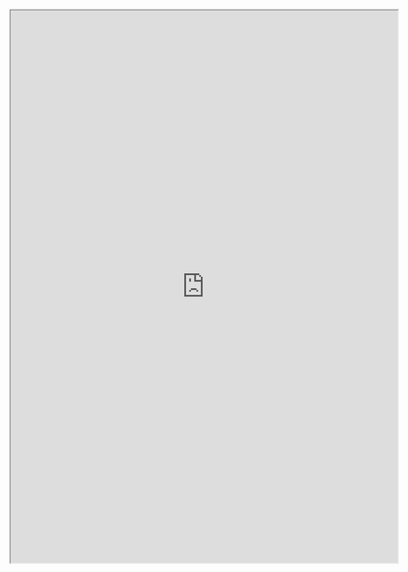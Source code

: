 <div class="row justify-content-center" style="margin: 2%;">
    <iframe height="1000px" width="700px" src="https://replit.com/@NatalieCohen/factorial-function#main.py?lite=true#main.py"></iframe>
</div>
